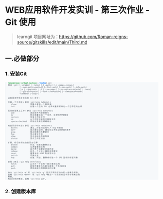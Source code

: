 # WEB应用软件开发实训 - 第三次作业 - Git 使用
>learngit 项目网址为：https://github.com/Roman-reigns-source/gitskills/edit/main/Third.md
## 一.必做部分
### 1. 安装Git
![1](https://raw.githubusercontent.com/Roman-reigns-source/gitskills/main/J%24%5BW2G%25~VR%60%5DX56%5BO3XG83K.png)

### 2. 创建版本库
![]()



